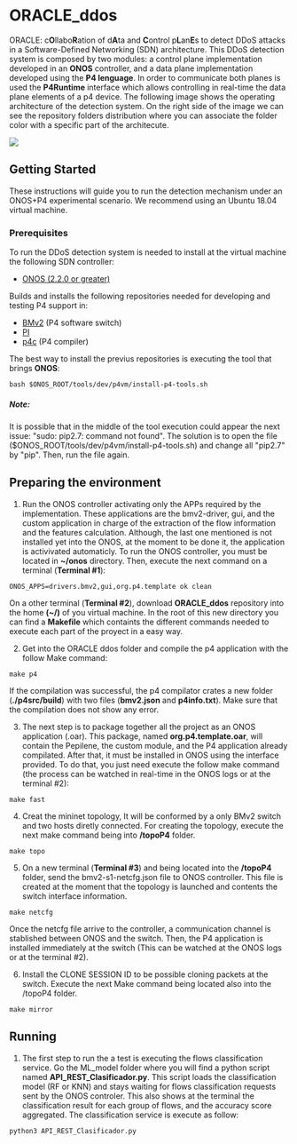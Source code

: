 # ORACLE_ddos

ORACLE: c**O**llabo**R**ation of d**A**ta and **C**ontrol p**L**an**E**s to detect DDoS attacks in a Software-Defined Networking (SDN) architecture. This DDoS detection system is composed by two modules: a control plane implementation developed in an **ONOS** controller, and a data plane implementation developed using the **P4 lenguage**.  In order to communicate both planes is used the **P4Runtime** interface which allows controlling in real-time the data plane elements of a p4 device. The following image shows the operating architecture of the detection system. On the right side of the image we can see the repository folders distribution where you can associate the folder color with a specific part of the architecute.  

![](https://github.com/sebitas0623/ORACLE_ddos/blob/master/images/Archit.png)


## Getting Started

These instructions will guide you to run the detection mechanism under an ONOS+P4 experimental scenario. We recommend using an Ubuntu 18.04 virtual machine.

### Prerequisites

To run the DDoS detection system is needed to install at the virtual machine the following SDN controller:

- [ONOS (2.2.0 or greater)](https://wiki.onosproject.org/display/ONOS/Development+Environment+Setup "ONOS")

Builds and installs the following repositories needed for developing and testing P4 support in:

- [BMv2](https://github.com/p4lang/behavioral-model) (P4 software switch)
- [PI](https://github.com/p4lang/PI)
- [p4c](https://github.com/p4lang/p4c) (P4 compiler)

The best way to install the previus repositories is executing the tool that brings **ONOS**:

```
bash $ONOS_ROOT/tools/dev/p4vm/install-p4-tools.sh
```

##### Note:
It is possible that in the middle of the tool execution could appear the next issue: "sudo: pip2.7: command not found". The solution is to open the file ($ONOS_ROOT/tools/dev/p4vm/install-p4-tools.sh) and change all "pip2.7" by "pip". Then, run the file again.

## Preparing the environment
1. Run the ONOS controller activating only the APPs required by the implementation. These applications are the bmv2-driver, gui, and the custom application in charge of the extraction of the flow information and the features calculation. Although, the last one mentioned is not installed yet into the ONOS, at the moment to be done it, the application is activivated automaticly. To run the ONOS controller, you must be located in **~/onos** directory. Then, execute the next command on a terminal (**Terminal #1**):  
```
ONOS_APPS=drivers.bmv2,gui,org.p4.template ok clean
```
On a other terminal (**Terminal #2**), download **ORACLE_ddos** repository into the home **(~/)** of you virtual machine. In the root of this new directory you can find a **Makefile** which containts the different commands needed to execute each part of the proyect in a easy way.      

2. Get into the ORACLE ddos folder and compile the p4 application with the follow Make command:
```
make p4
```
If the compilation was successful, the p4 compilator crates a new folder (**./p4src/build**) with two files (**bmv2.json** and **p4info.txt**). Make sure that the compilation does not show any error.

3. The next step is to package together all the project as an ONOS application (.oar). This package, named **org.p4.template.oar**, will contain the Pepilene, the custom module, and the P4 application already compilated. After that, it must be installed in ONOS using the interface provided. To do that, you just need execute the follow make command (the process can be watched in real-time in the ONOS logs or at the terminal #2):
```
make fast
```

4. Creat the mininet topology, It will be conformed by a only BMv2 switch and two hosts diretly connected. For creating the topology, execute the next make command being into **/topoP4** folder.
```
make topo
```

5. On a new terminal (**Terminal #3**) and being located into the **/topoP4** folder, send the bmv2-s1-netcfg.json file to ONOS controller. This file is created at the moment that the topology is launched and contents the switch interface information.
```
make netcfg
```
Once the netcfg file arrive to the controller, a communication channel  is stablished between ONOS  and the switch. Then, the P4 application is installed immediately at the switch (This can be watched at the ONOS logs or at the terminal #2).

6. Install the CLONE SESSION ID to be possible cloning packets at the switch. Execute the next Make command being located also into the /topoP4 folder.
```
make mirror
```

## Running

1. The first step to run the a test is executing the flows classification service. Go the ML_model folder where you will find a python script named **API_REST_Clasificador.py**. This script loads the classification model (RF or KNN) and stays waiting for flows classification requests sent by the ONOS controler. This also shows at the terminal the classification result for each group of flows, and the accuracy score aggregated. The classification service is execute as follow: 
```
python3 API_REST_Clasificador.py 
```
